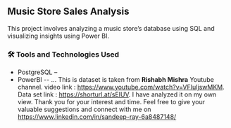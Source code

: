## Music Store Sales Analysis

This project involves analyzing a music store’s database using SQL and visualizing insights using Power BI.

### 🛠 Tools and Technologies Used
- PostgreSQL –
- PowerBI    --
  ...
This is dataset is taken from **Rishabh Mishra** Youtube channel.
video link : https://www.youtube.com/watch?v=VFIuIjswMKM. 
Data set link :  https://shorturl.at/sEIUV. 
I have analyzed  it on my own view. Thank you for your interest and time. Feel free to give your valuable suggestions and connect with me on https://www.linkedin.com/in/sandeep-ray-6a8487148/

